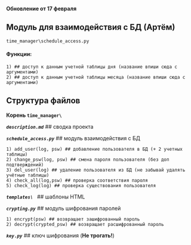 **Обновление от 17 февраля**

## Модуль для взаимодействия с БД (Артём)


`time_manager\schedule_access.py`

#### **Функции:**

    1) ## доступ к данным учетной таблицы дня (название впиши сюда с аргументами)
    2) ## доступ к данным учетной таблицы месяца (название впиши сюда с аргументами)
             
   
## Структура файлов
**Корень `time_manager\ `**

***`description.md`*** 
    ## сводка проекта

***`schedule_access.py`*** 
    ## модуль взаимодействия с БД
    
    1) add_user(log, psw) ## добавление пользователя в БД (+ 2 учетных таблицы)
    2) change_psw(log, psw) ## смена пароля пользователя (без доп подтверждений)
    3) del_user(log) ## удаление пользователя из БД (не забывай удалять учётные таблицы) 
    4) check_all(log,psw) ## проверка соответствия пароля
    5) check_log(log) ## проверка существования пользователя
    
***`templates\ `*** 
    ## шаблоны HTML

***`crypting.py`*** 
    ## модуль шифрования паролей
        
    1) encrypt(psw) ## возвращает зашифрованный пароль
    2) decrypt(crypted_psw) ## возвращает расшифрованный пароль
     
***`key.py`*** 
    ## ключ шифрования (**Не трогать!**)